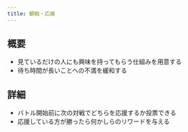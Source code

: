 ```yaml
---
title: 観戦・応援
---
```


## 概要
* 見ているだけの人にも興味を持ってもらう仕組みを用意する
* 待ち時間が長いことへの不満を緩和する

## 詳細
* バトル開始前に次の対戦でどちらを応援するか投票できる
* 応援している方が勝ったら何かしらのリワードを与える
